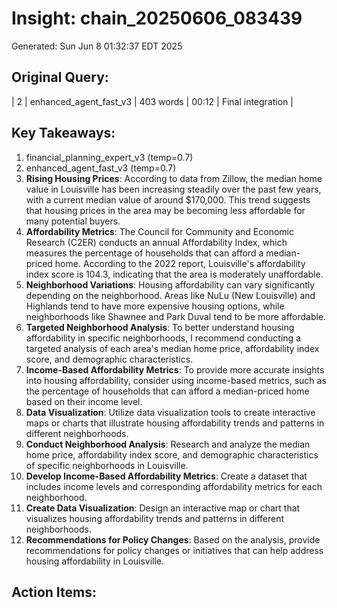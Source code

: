 # Insight: chain_20250606_083439
Generated: Sun Jun  8 01:32:37 EDT 2025

## Original Query:
| 2 | enhanced_agent_fast_v3 | 403 words | 00:12 | Final integration |

## Key Takeaways:
1. financial_planning_expert_v3 (temp=0.7)
2. enhanced_agent_fast_v3 (temp=0.7)
1. **Rising Housing Prices**: According to data from Zillow, the median home value in Louisville has been increasing steadily over the past few years, with a current median value of around $170,000. This trend suggests that housing prices in the area may be becoming less affordable for many potential buyers.
2. **Affordability Metrics**: The Council for Community and Economic Research (C2ER) conducts an annual Affordability Index, which measures the percentage of households that can afford a median-priced home. According to the 2022 report, Louisville's affordability index score is 104.3, indicating that the area is moderately unaffordable.
3. **Neighborhood Variations**: Housing affordability can vary significantly depending on the neighborhood. Areas like NuLu (New Louisville) and Highlands tend to have more expensive housing options, while neighborhoods like Shawnee and Park Duval tend to be more affordable.
1. **Targeted Neighborhood Analysis**: To better understand housing affordability in specific neighborhoods, I recommend conducting a targeted analysis of each area's median home price, affordability index score, and demographic characteristics.
2. **Income-Based Affordability Metrics**: To provide more accurate insights into housing affordability, consider using income-based metrics, such as the percentage of households that can afford a median-priced home based on their income level.
3. **Data Visualization**: Utilize data visualization tools to create interactive maps or charts that illustrate housing affordability trends and patterns in different neighborhoods.
1. **Conduct Neighborhood Analysis**: Research and analyze the median home price, affordability index score, and demographic characteristics of specific neighborhoods in Louisville.
2. **Develop Income-Based Affordability Metrics**: Create a dataset that includes income levels and corresponding affordability metrics for each neighborhood.
3. **Create Data Visualization**: Design an interactive map or chart that visualizes housing affordability trends and patterns in different neighborhoods.
4. **Recommendations for Policy Changes**: Based on the analysis, provide recommendations for policy changes or initiatives that can help address housing affordability in Louisville.

## Action Items:
